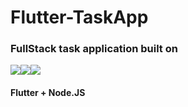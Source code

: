 # Flutter-TaskApp

### FullStack task application built on

<img src="https://img.icons8.com/color/98/000000/flutter.png"><img src="https://img.icons8.com/ios/98/000000/plus-math.png"><img src="https://img.icons8.com/color/98/000000/nodejs.png">

#### Flutter + Node.JS
